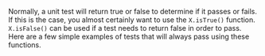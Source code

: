 Normally, a unit test will return true or false to determine if it passes or fails. If this is the case, you almost certainly want to use the `X.isTrue()` function. `X.isFalse()` can be used if a test needs to return false in order to pass. Here are a few simple examples of tests that will always pass using these functions.
